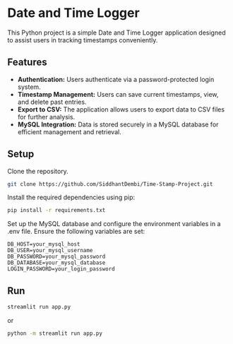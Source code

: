 # Date and Time Logger

This Python project is a simple Date and Time Logger application designed to assist users in tracking timestamps conveniently. 

## Features
- **Authentication:** Users authenticate via a password-protected login system.
- **Timestamp Management:** Users can save current timestamps, view, and delete past entries.
- **Export to CSV:** The application allows users to export data to CSV files for further analysis.
- **MySQL Integration:** Data is stored securely in a MySQL database for efficient management and retrieval.

## Setup
Clone the repository.
```bash
git clone https://github.com/SiddhantDembi/Time-Stamp-Project.git
```
Install the required dependencies using pip:
```bash
pip install -r requirements.txt
```
Set up the MySQL database and configure the environment variables in a .env file. Ensure the following variables are set:

```
DB_HOST=your_mysql_host
DB_USER=your_mysql_username
DB_PASSWORD=your_mysql_password
DB_DATABASE=your_mysql_database
LOGIN_PASSWORD=your_login_password
```

## Run
```bash
streamlit run app.py
```
or
```bash
python -m streamlit run app.py
```
